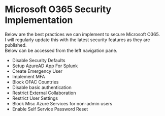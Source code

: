 # Microsoft O365 Security Implementation

Below are the best practices we can implement to secure Microsoft O365. <br>
I will regularly update this with the latest security features as they are published. <br>
Below can be accessed from the left navigation pane. <br>

* Disable Security Defaults
* Setup AzureAD App For Splunk
* Create Emergency User
* Implement MFA
* Block OFAC Countries
* Disable basic authentication
* Restrict External Collaboration
* Restrict User Settings
* Block Misc Azure Services for non-admin users
* Enable Self Service Password Reset

